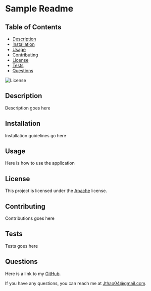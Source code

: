 # Sample Readme

## Table of Contents
- [Description](#description)
- [Installation](#installation)
- [Usage](#usage)
- [Contributing](#contributing)
- [License](#license)
- [Tests](#tests)
- [Questions](#questions)

![License](https://img.shields.io/badge/License-Apache%202.0-blue.svg)

## Description

Description goes here

## Installation

Installation guidelines go here

## Usage

Here is how to use the application

## License

This project is licensed under the [Apache]([License](https://opensource.org/licenses/Apache-2.0)) license.

## Contributing

Contributions goes here

## Tests

 Tests goes here

## Questions
Here is a link to my [GitHub](https://github.com/Jthao04).

If you have any questions, you can reach me at [Jthao04@gmail.com](mailto:Jthao04@gmail.com).
